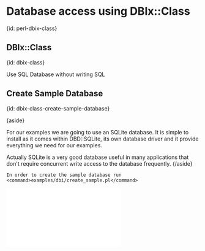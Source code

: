 # Database access using DBIx::Class
{id: perl-dbix-class}





## DBIx::Class
{id: dbix-class}

Use SQL Database without writing SQL




## Create Sample Database
{id: dbix-class-create-sample-database}

{aside}

For our examples we are going to use an SQLite database. It is simple to install
as it comes within DBD::SQLite, its own database driver and it provide everything
we need for our examples.

Actually SQLite is a very good database useful in many applications that don't 
require concurrent write access to the database frequently.
{/aside}

```
In order to create the sample database run 
<command>examples/dbi/create_sample.pl</command>
```
![](examples/dbix_class/lib/My/DB.pm)




